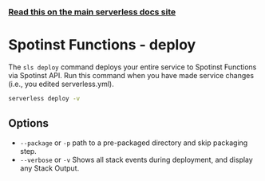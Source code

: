 <!--
title: Serverless Framework Commands - Spotinst Functions - Deploy
menuText: deploy
menuOrder: 3
description: Deploy your service to the specified provider
layout: Doc
-->

<!-- DOCS-SITE-LINK:START automatically generated  -->
### [Read this on the main serverless docs site](https://www.serverless.com/framework/docs/providers/spotinst/cli-reference/deploy)
<!-- DOCS-SITE-LINK:END -->

# Spotinst Functions - deploy

The `sls deploy` command deploys your entire service to Spotinst Functions via Spotinst API. Run this command when you have made service changes (i.e., you edited serverless.yml).

```bash
serverless deploy -v
```

## Options
- `--package` or `-p` path to a pre-packaged directory and skip packaging step.
- `--verbose` or `-v` Shows all stack events during deployment, and display any Stack Output.
